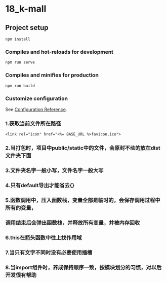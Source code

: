 # 18_k-mall

## Project setup
```
npm install
```

### Compiles and hot-reloads for development
```
npm run serve
```

### Compiles and minifies for production
```
npm run build
```

### Customize configuration
See [Configuration Reference](https://cli.vuejs.org/config/).

### 1.获取当前文件所在路径
```
<link rel="icon" href="<%= BASE_URL %>favicon.ico">
```
### 2.当打包时，项目中public/static中的文件，会原封不动的放在dist文件夹下面
### 3.文件夹名字一般小写，文件名字一般大写
### 4.只有default导出才能省去{}
### 5.函数调用中，压入函数栈，变量全部是临时的，会保存调用过程中所有的变量，
### 调用结束后会弹出函数栈，并释放所有变量，并被内存回收
### 6.this在箭头函数中往上找作用域
### 7.当只有文字不同时没有必要使用插槽
### 8.当import组件时，养成保持顺序一致，按模块划分的习惯，对以后开发很有帮助
